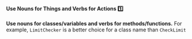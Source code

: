 <link rel="stylesheet" href="{{baseUrl}}/css/textbook.css">

<div class="website-content">

<div id="title">

#### Use Nouns for Things and Verbs for Actions :one:

</div>

<div id="body">

**Use nouns for classes/variables and verbs for methods/functions.**
For example, `LimitChecker` is a better choice for a class name than `CheckLimit` 

</div>

</div>
